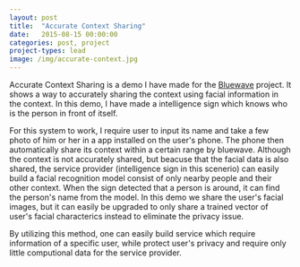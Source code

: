 ```yaml
---
layout: post
title:  "Accurate Context Sharing"
date:   2015-08-15 00:00:00
categories: post, project
project-types: lead
image: /img/accurate-context.jpg
---
```


Accurate Context Sharing is a demo I have made for the [Bluewave]() project. It shows a way to accurately sharing the context using facial information in the context. In this demo, I have made a intelligence sign which knows who is the person in front of itself.

For this system to work, I require user to input its name and take a few photo of him or her in a app installed on the user's phone. The phone then automatically share its context within a certain range by bluewave. Although the context is not accurately shared, but beacuse that the facial data is also shared, the service provider (intelligence sign in this scenerio) can easily build a facial recognition model consist of only nearby people and their other context. When the sign detected that a person is around, it can find the person's name from the model. In this demo we share the user's facial images, but it can easily be upgraded to only share a trained vector of user's facial characterics instead to eliminate the privacy issue.

By utilizing this method, one can easily build service which require information of a specific user, while protect user's privacy and require only little computional data for the service provider.